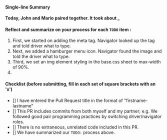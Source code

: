 #### Single-line Summary
**Today, John and Mario paired together. It took about _**

#### Reflect and summarize on your process for each `TODO` item :  
  1. First, we started on adding the meta tag. Navigator looked up the tag and told driver what to type.
  2. Next, we added a hamburger menu icon.  Navigator found the image and told the driver what to type.
  3. Third, we set an img element styling in the base.css sheet to max-width of 90%.
  4.

#### Checklist (before submitting, fill in each set of square brackets with an 'x')
- [] I have entered the Pull Request title in the format of "firstname-lastname"
- [] This PR includes commits from both myself and my partner; e.g. We followed good pair programming practices by switching driver/navigator roles.
- [] There is no extraneous, unrelated code included in this PR.
- [] We have summarized our `TODO:` process above.
